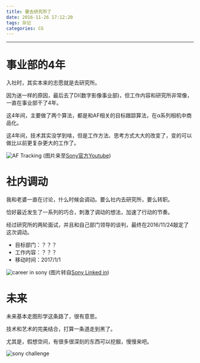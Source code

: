 ```yaml
---
title: 要去研究所了
date: 2016-11-26 17:12:20
tags: 杂记
categories: CG
---
```


-------------------------------------

# 事业部的4年

入社时，其实本来的志愿就是去研究所。

因为迷一样的原因，最后去了DI(数字影像事业部)，但工作内容和研究所非常像，一直在事业部干了4年。

这4年间，主要做了两个算法，都是和AF相关的目标跟踪算法，在α系列相机中商品化。

这4年间，技术其实没学到啥，但是工作方法、思考方式大大的改变了，变的可以做比以前更复杂更大的工作了。


![AF Tracking](/images/20161126_AFTracking.png)
(图片来至[Sony官方Youtube](https://www.youtube.com/watch?v=qZGmLf6o6Bc))

# 社内调动

我和老婆一直在讨论，什么时候会调动。要么社内去研究所，要么转职。

恰好最近发生了一系列的巧合，刺激了调动的想法，加速了行动的节奏。

经过研究所的两轮面试，并且和自己部门领导的谈判，最终在2016/11/24敲定了这次调动。

- 目标部门：？？？
- 工作内容：？？？
- 移动时间：2017/1/1

![career in sony](https://media.licdn.com/media/p/6/005/030/0c0/10a7d05.png)
(图片转自[Sony Linked in](https://www.linkedin.com/company/sony/careers?trk=top_nav_careers))

# 未来

未来基本走图形学这条路了，很有意思。

技术和艺术的完美结合，打算一条道走到黑了。

尤其是，假想空间，有很多很深刻的东西可以挖掘，慢慢来吧。

![sony challenge](/images/20161126_SonyChallenge.png)

